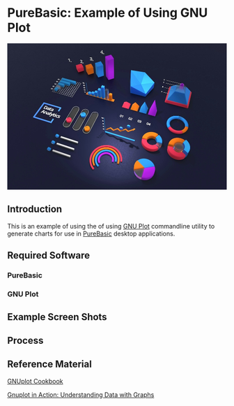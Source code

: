 # PureBasic: Example of Using GNU Plot

![Splash Image](splash.jpg)

## Introduction

This is an example of using the  of using [GNU Plot](http://www.gnuplot.info/) commandline utility to generate charts
for use in [PureBasic](https://www.purebasic.com/) desktop applications.

## Required Software

### PureBasic

### GNU Plot

## Example Screen Shots

## Process

## Reference Material

[GNUplot Cookbook](https://www.amazon.com/gnuplot-Cookbook-Lee-Phillips/dp/184951724X)

[Gnuplot in Action: Understanding Data with Graphs](https://www.amazon.com/Gnuplot-Action-Understanding-Data-Graphs/dp/1633430189)
